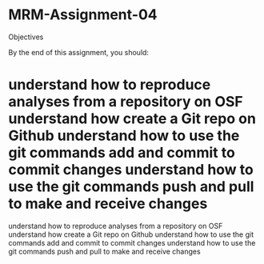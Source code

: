 # MRM-Assignment-04
Objectives

By the end of this assignment, you should:

understand how to reproduce analyses from a repository on OSF understand how create a Git repo on Github understand how to use the git commands add and commit to commit changes understand how to use the git commands push and pull to make and receive changes
=======
understand how to reproduce analyses from a repository on OSF
understand how create a Git repo on Github
understand how to use the git commands add and commit to commit changes
understand how to use the git commands push and pull to make and receive changes

